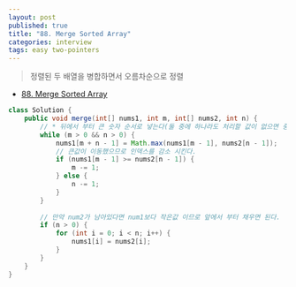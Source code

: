 ```yaml
---
layout: post
published: true
title: "88. Merge Sorted Array"
categories: interview
tags: easy two-pointers
---
```


> 정렬된 두 배열을 병합하면서 오름차순으로 정렬

- [88. Merge Sorted Array](https://leetcode.com/problems/merge-sorted-array/)

```java
class Solution {
    public void merge(int[] nums1, int m, int[] nums2, int n) {
        // * 뒤에서 부터 큰 숫자 순서로 넣는다(둘 중에 하나라도 처리할 값이 없으면 중지한다).
        while (m > 0 && n > 0) {
            nums1[m + n - 1] = Math.max(nums1[m - 1], nums2[n - 1]);
            // 큰값이 이동했으므로 인덱스를 감소 시킨다.
            if (nums1[m - 1] >= nums2[n - 1]) {
                m -= 1;
            } else {
                n -= 1;
            }
        }
        
        // 만약 num2가 남아있다면 num1보다 작은값 이므로 앞에서 부터 채우면 된다.
        if (n > 0) {
            for (int i = 0; i < n; i++) {
                nums1[i] = nums2[i];
            }
        }
    }
}
```